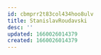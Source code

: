 ```yaml
---
id: cbmprr2t83col434hoo8ulv
title: StanislavRoudavski
desc: ''
updated: 1660026014379
created: 1660026014379
---
```

